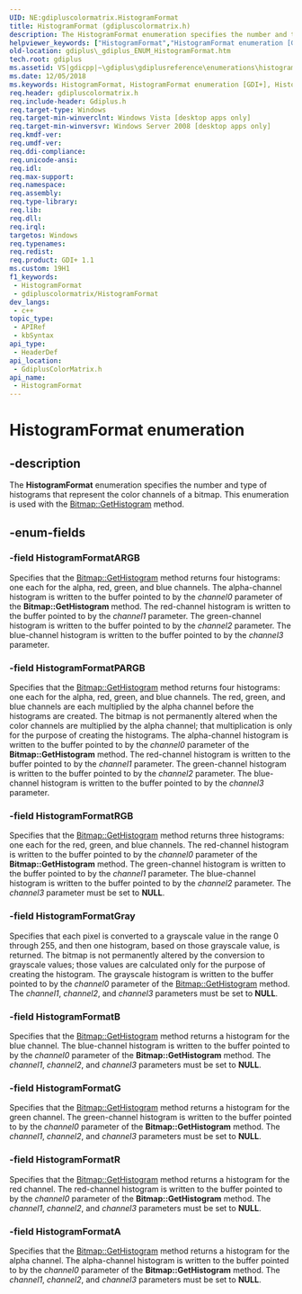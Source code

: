 ```yaml
---
UID: NE:gdipluscolormatrix.HistogramFormat
title: HistogramFormat (gdipluscolormatrix.h)
description: The HistogramFormat enumeration specifies the number and type of histograms that represent the color channels of a bitmap. This enumeration is used with the Bitmap::GetHistogram method.
helpviewer_keywords: ["HistogramFormat","HistogramFormat enumeration [GDI+]","HistogramFormatA","HistogramFormatARGB","HistogramFormatB","HistogramFormatG","HistogramFormatGray","HistogramFormatPARGB","HistogramFormatR","HistogramFormatRGB","_gdiplus_ENUM_HistogramFormat","gdiplus._gdiplus_ENUM_HistogramFormat","gdipluscolormatrix/HistogramFormat","gdipluscolormatrix/HistogramFormatA","gdipluscolormatrix/HistogramFormatARGB","gdipluscolormatrix/HistogramFormatB","gdipluscolormatrix/HistogramFormatG","gdipluscolormatrix/HistogramFormatGray","gdipluscolormatrix/HistogramFormatPARGB","gdipluscolormatrix/HistogramFormatR","gdipluscolormatrix/HistogramFormatRGB"]
old-location: gdiplus\_gdiplus_ENUM_HistogramFormat.htm
tech.root: gdiplus
ms.assetid: VS|gdicpp|~\gdiplus\gdiplusreference\enumerations\histogramformat.htm
ms.date: 12/05/2018
ms.keywords: HistogramFormat, HistogramFormat enumeration [GDI+], HistogramFormatA, HistogramFormatARGB, HistogramFormatB, HistogramFormatG, HistogramFormatGray, HistogramFormatPARGB, HistogramFormatR, HistogramFormatRGB, _gdiplus_ENUM_HistogramFormat, gdiplus._gdiplus_ENUM_HistogramFormat, gdipluscolormatrix/HistogramFormat, gdipluscolormatrix/HistogramFormatA, gdipluscolormatrix/HistogramFormatARGB, gdipluscolormatrix/HistogramFormatB, gdipluscolormatrix/HistogramFormatG, gdipluscolormatrix/HistogramFormatGray, gdipluscolormatrix/HistogramFormatPARGB, gdipluscolormatrix/HistogramFormatR, gdipluscolormatrix/HistogramFormatRGB
req.header: gdipluscolormatrix.h
req.include-header: Gdiplus.h
req.target-type: Windows
req.target-min-winverclnt: Windows Vista [desktop apps only]
req.target-min-winversvr: Windows Server 2008 [desktop apps only]
req.kmdf-ver: 
req.umdf-ver: 
req.ddi-compliance: 
req.unicode-ansi: 
req.idl: 
req.max-support: 
req.namespace: 
req.assembly: 
req.type-library: 
req.lib: 
req.dll: 
req.irql: 
targetos: Windows
req.typenames: 
req.redist: 
req.product: GDI+ 1.1
ms.custom: 19H1
f1_keywords:
 - HistogramFormat
 - gdipluscolormatrix/HistogramFormat
dev_langs:
 - c++
topic_type:
 - APIRef
 - kbSyntax
api_type:
 - HeaderDef
api_location:
 - GdiplusColorMatrix.h
api_name:
 - HistogramFormat
---
```


# HistogramFormat enumeration


## -description

The <b>HistogramFormat</b> enumeration specifies the number and type of histograms that represent the color channels of a bitmap. This enumeration is used with the <a href="https://docs.microsoft.com/windows/desktop/api/gdiplusheaders/nf-gdiplusheaders-bitmap-gethistogram">Bitmap::GetHistogram</a> method.

## -enum-fields

### -field HistogramFormatARGB

Specifies that the <a href="https://docs.microsoft.com/windows/desktop/api/gdiplusheaders/nf-gdiplusheaders-bitmap-gethistogram">Bitmap::GetHistogram</a> method returns four histograms: one each for the alpha, red, green, and blue channels. The alpha-channel histogram is written to the buffer pointed to by the <i>channel0</i> parameter of the <b>Bitmap::GetHistogram</b> method. The red-channel histogram is written to the buffer pointed to by the <i>channel1</i> parameter. The green-channel histogram is written to the buffer pointed to by the <i>channel2</i> parameter.  The blue-channel histogram is written to the buffer pointed to by the <i>channel3</i> parameter.

### -field HistogramFormatPARGB

Specifies that the <a href="https://docs.microsoft.com/windows/desktop/api/gdiplusheaders/nf-gdiplusheaders-bitmap-gethistogram">Bitmap::GetHistogram</a> method returns four histograms: one each for the alpha, red, green, and blue channels. The red, green, and blue channels are each multiplied by the alpha channel before the histograms are created. The bitmap is not permanently altered when the color channels are multiplied by the alpha channel; that multiplication is only for the purpose of creating the histograms. The alpha-channel histogram is written to the buffer pointed to by the <i>channel0</i> parameter of the <b>Bitmap::GetHistogram</b> method. The red-channel histogram is written to the buffer pointed to by the <i>channel1</i> parameter. The green-channel histogram is written to the buffer pointed to by the <i>channel2</i> parameter.  The blue-channel histogram is written to the buffer pointed to by the <i>channel3</i> parameter.

### -field HistogramFormatRGB

Specifies that the <a href="https://docs.microsoft.com/windows/desktop/api/gdiplusheaders/nf-gdiplusheaders-bitmap-gethistogram">Bitmap::GetHistogram</a> method returns three histograms: one each for the red, green, and blue channels. The red-channel histogram is written to the buffer pointed to by the <i>channel0</i> parameter of the <b>Bitmap::GetHistogram</b> method. The green-channel histogram is written to the buffer pointed to by the <i>channel1</i> parameter. The blue-channel histogram is written to the buffer pointed to by the <i>channel2</i> parameter.  The <i>channel3</i> parameter must be set to <b>NULL</b>.

### -field HistogramFormatGray

Specifies that each pixel is converted to a grayscale value in the range 0 through 255, and then one histogram, based on those grayscale value, is returned. The bitmap is not permanently altered by the conversion to grayscale values; those values are calculated only for the purpose of creating the histogram. The grayscale histogram is written to the buffer pointed to by the <i>channel0</i> parameter of the <a href="https://docs.microsoft.com/windows/desktop/api/gdiplusheaders/nf-gdiplusheaders-bitmap-gethistogram">Bitmap::GetHistogram</a> method. The <i>channel1</i>, <i>channel2</i>, and <i>channel3</i> parameters must be set to <b>NULL</b>.

### -field HistogramFormatB

Specifies that the <a href="https://docs.microsoft.com/windows/desktop/api/gdiplusheaders/nf-gdiplusheaders-bitmap-gethistogram">Bitmap::GetHistogram</a> method returns a histogram for the blue channel. The blue-channel histogram is written to the buffer pointed to by the <i>channel0</i> parameter of the <b>Bitmap::GetHistogram</b> method. The <i>channel1</i>, <i>channel2</i>, and <i>channel3</i> parameters must be set to <b>NULL</b>.

### -field HistogramFormatG

Specifies that the <a href="https://docs.microsoft.com/windows/desktop/api/gdiplusheaders/nf-gdiplusheaders-bitmap-gethistogram">Bitmap::GetHistogram</a> method returns a histogram for the green channel. The green-channel histogram is written to the buffer pointed to by the <i>channel0</i> parameter of the <b>Bitmap::GetHistogram</b> method. The <i>channel1</i>, <i>channel2</i>, and <i>channel3</i> parameters must be set to <b>NULL</b>.

### -field HistogramFormatR

Specifies that the <a href="https://docs.microsoft.com/windows/desktop/api/gdiplusheaders/nf-gdiplusheaders-bitmap-gethistogram">Bitmap::GetHistogram</a> method returns a histogram for the red channel. The red-channel histogram is written to the buffer pointed to by the <i>channel0</i> parameter of the <b>Bitmap::GetHistogram</b> method. The <i>channel1</i>, <i>channel2</i>, and <i>channel3</i> parameters must be set to <b>NULL</b>.

### -field HistogramFormatA

Specifies that the <a href="https://docs.microsoft.com/windows/desktop/api/gdiplusheaders/nf-gdiplusheaders-bitmap-gethistogram">Bitmap::GetHistogram</a> method returns a histogram for the alpha channel. The alpha-channel histogram is written to the buffer pointed to by the <i>channel0</i> parameter of the <b>Bitmap::GetHistogram</b> method. The <i>channel1</i>, <i>channel2</i>, and <i>channel3</i> parameters must be set to <b>NULL</b>.

